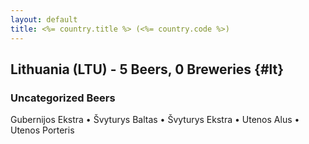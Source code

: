 ```yaml
---
layout: default
title: <%= country.title %> (<%= country.code %>)
---
```


## Lithuania (LTU) - 5 Beers, 0 Breweries {#lt}



### Uncategorized Beers

Gubernijos Ekstra   • Švyturys Baltas   • Švyturys Ekstra   • Utenos Alus   • Utenos Porteris  



 
